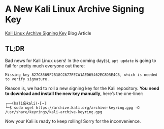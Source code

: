 # A New Kali Linux Archive Signing Key

[Kali Linux Archive Signing Key]([https://www.kali.org/blog/new-kali-archive-signing-key/) Blog Article

## TL;DR

Bad news for Kali Linux users! In the coming day(s), `apt update` is going to fail for pretty much everyone out there:

```
Missing key 827C8569F2518CC677FECA1AED65462EC8D5E4C5, which is needed to verify signature.
```

Reason is, we had to roll a new signing key for the Kali repository. **You need to download and install the new key manually**, here’s the one-liner:

```
┌──(kali㉿kali)-[~]
└─$ sudo wget https://archive.kali.org/archive-keyring.gpg -O /usr/share/keyrings/kali-archive-keyring.gpg
```

Now your Kali is ready to keep rolling! Sorry for the inconvenience.